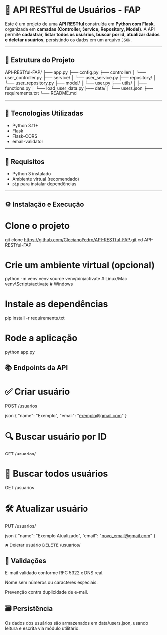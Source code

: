 # 📡 API RESTful de Usuários - FAP

Este é um projeto de uma **API RESTful** construída em **Python com Flask**, organizada em **camadas (Controller, Service, Repository, Model)**. A API permite **cadastrar, listar todos os usuários, buscar por id, atualizar dados e deletar usuários**, persistindo os dados em um arquivo `JSON`.

---

## 🧱 Estrutura do Projeto

API-RESTful-FAP/
├── app.py
├── config.py
├── controller/
│ └── user_controller.py
├── service/
│ └── user_service.py
├── repository/
│ └── user_repository.py
├── model/
│ └── user.py
├── utils/
│ ├── functions.py
│ └── load_user_data.py
├── data/
│ └── users.json
├── requirements.txt
└── README.md


---

## 🚀 Tecnologias Utilizadas

- Python 3.11+
- Flask
- Flask-CORS
- email-validator

---

## 📌 Requisitos

- Python 3 instalado
- Ambiente virtual (recomendado)
- `pip` para instalar dependências

---

## ⚙️ Instalação e Execução

# Clone o projeto
git clone https://github.com/ClecianoPedro/API-RESTful-FAP.git
cd API-RESTful-FAP

# Crie um ambiente virtual (opcional)
python -m venv venv
source venv/bin/activate  # Linux/Mac
venv\Scripts\activate     # Windows

# Instale as dependências
pip install -r requirements.txt

# Rode a aplicação
python app.py

## 📚 Endpoints da API

# ✅ Criar usuário
POST /usuarios

json
{
  "name": "Exemplo",
  "email": "exemplo@gmail.com"
}

# 🔍 Buscar usuário por ID
GET /usuarios/<id>

# 📩 Buscar todos usuários
GET /usuarios

# 🛠️ Atualizar usuário
PUT /usuarios/<id>

json
{
  "name": "Exemplo Atualizado",
  "email": "novo_email@gmail.com"
}

❌ Deletar usuário
DELETE /usuarios/<id>

## 🧪 Validações
E-mail validado conforme RFC 5322 e DNS real.

Nome sem números ou caracteres especiais.

Prevenção contra duplicidade de e-mail.

## 🗃️ Persistência
Os dados dos usuários são armazenados em data/users.json, usando leitura e escrita via módulo utilitário.

